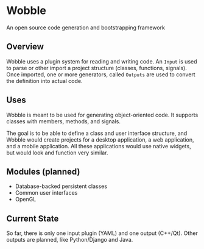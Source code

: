 Wobble
======

An open source code generation and bootstrapping framework

Overview
--------

Wobble uses a plugin system for reading and writing code.
An `Input` is used to parse or other import a project structure
(classes, functions, signals). Once imported, one or more 
generators, called `Outputs` are used to convert the definition
into actual code. 

Uses
----

Wobble is meant to be used for generating object-oriented code. 
It supports classes with members, methods, and signals. 

The goal is to be able to define a class and user interface structure,
and Wobble would create projects for a desktop application, a web 
application, and a mobile application. All these applications would use
native widgets, but would look and function very similar. 


Modules (planned)
-----------------

* Database-backed persistent classes
* Common user interfaces
* OpenGL

Current State
-------------

So far, there is only one input plugin (YAML) and one output (C++/Qt). 
Other outputs are planned, like Python/Django and Java. 
